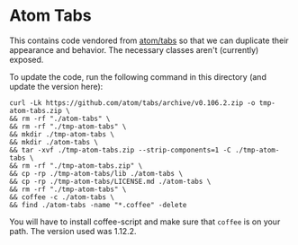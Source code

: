 Atom Tabs
=========

This contains code vendored from [atom/tabs](https://github.com/atom/tabs) so
that we can duplicate their appearance and behavior. The necessary classes
aren't (currently) exposed.

To update the code, run the following command in this directory (and update the
version here):

    curl -Lk https://github.com/atom/tabs/archive/v0.106.2.zip -o tmp-atom-tabs.zip \
    && rm -rf "./atom-tabs" \
    && rm -rf "./tmp-atom-tabs" \
    && mkdir ./tmp-atom-tabs \
    && mkdir ./atom-tabs \
    && tar -xvf ./tmp-atom-tabs.zip --strip-components=1 -C ./tmp-atom-tabs \
    && rm -rf "./tmp-atom-tabs.zip" \
    && cp -rp ./tmp-atom-tabs/lib ./atom-tabs \
    && cp -rp ./tmp-atom-tabs/LICENSE.md ./atom-tabs \
    && rm -rf "./tmp-atom-tabs" \
    && coffee -c ./atom-tabs \
    && find ./atom-tabs -name "*.coffee" -delete

You will have to install coffee-script and make sure that `coffee` is on your
path. The version used was 1.12.2.
